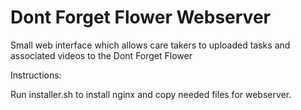 # Dont Forget Flower Webserver

Small web interface which allows care takers to uploaded tasks and associated videos to the Dont Forget Flower

Instructions:

Run installer.sh to install nginx and copy needed files for webserver.
